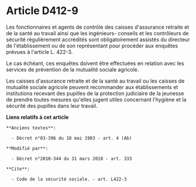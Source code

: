 # Article D412-9

Les fonctionnaires et agents de contrôle des caisses d'assurance retraite et de la santé au travail ainsi que les ingénieurs-
conseils et les contrôleurs de sécurité régulièrement accrédités sont obligatoirement assistés du directeur de
l'établissement ou de son représentant pour procéder aux enquêtes prévues à l'article L. 422-3. 

Le cas échéant, ces enquêtes doivent être effectuées en relation avec les services de prévention de la mutualité sociale
agricole. 

Les caisses d'assurance retraite et de la santé au travail ou les caisses de mutualité sociale agricole peuvent recommander
aux établissements et institutions recevant des pupilles de la protection judiciaire de la jeunesse de prendre toutes mesures
qu'elles jugent utiles concernant l'hygiène et la sécurité des pupilles dans leur travail.

**Liens relatifs à cet article**

	**Anciens textes**:

	  - Décret n°83-396 du 18 mai 1983 - art. 4 (Ab)

	**Modifié par**:

	  - Décret n°2010-344 du 31 mars 2010 - art. 333

	**Cite**:

	  - Code de la sécurité sociale. - art. L422-3
